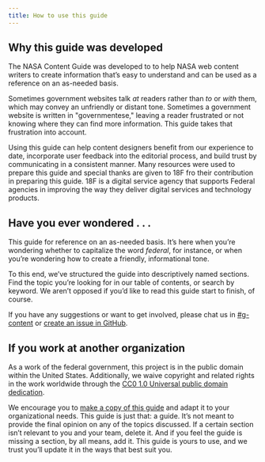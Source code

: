 ```yaml
---
title: How to use this guide
---
```


## Why this guide was developed 

The NASA Content Guide was developed to to help NASA web content writers to create information that’s easy to understand and can be used as a reference on an as-needed basis.  

Sometimes government websites talk _at_ readers rather than _to_ or _with_ them, which may convey an unfriendly or distant tone. Sometimes a government website is written in "governmentese," leaving a reader frustrated or not knowing where they can find more information. 
This guide takes that frustration into account.  

Using this guide can help content designers benefit from our experience to date, incorporate user feedback into the editorial process, and build trust by communicating in a consistent manner. Many resources were used to prepare this guide and special thanks are given to 18F fro their contribution in preparing this guide. 18F is a digital service agency that supports Federal agencies in improving the way they deliver digital services and technology products.



## Have you ever wondered . . .

This guide for reference on an as-needed basis. It’s here when you’re wondering whether to capitalize the word _federal_, for instance, or when you’re wondering how to create a friendly, informational tone.

To this end, we’ve structured the guide into descriptively named sections. Find the topic you’re looking for in our table of contents, or search by keyword. We aren’t opposed if you’d like to read this guide start to finish, of course.

If you have any suggestions or want to get involved, please chat us in [#g-content](https://18f.slack.com/archives/g-content) or [create an issue in GitHub](https://github.com/18F/content-guide/issues/new).

## If you work at another organization

As a work of the federal government, this project is in the public domain within the United States. Additionally, we waive copyright and related rights in the work worldwide through the [CC0 1.0 Universal public domain dedication](https://creativecommons.org/publicdomain/zero/1.0/legalcode).

We encourage you to [make a copy of this guide](https://github.com/18F/content-guide) and adapt it to your organizational needs. This guide is just that: a guide. It’s not meant to provide the final opinion on any of the topics discussed. If a certain section isn’t relevant to you and your team, delete it. And if you feel the guide is missing a section, by all means, add it. This guide is yours to use, and we trust you’ll update it in the ways that best suit you.
